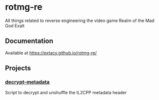 # rotmg-re

All things related to reverse engineering the video game Realm of the Mad God Exalt

## Documentation
Available at https://extacy.github.io/rotmg-re/

## Projects
### [decrypt-metadata](/src/decrypt-metadata/)
Script to decrypt and unshuffle the IL2CPP metadata header
